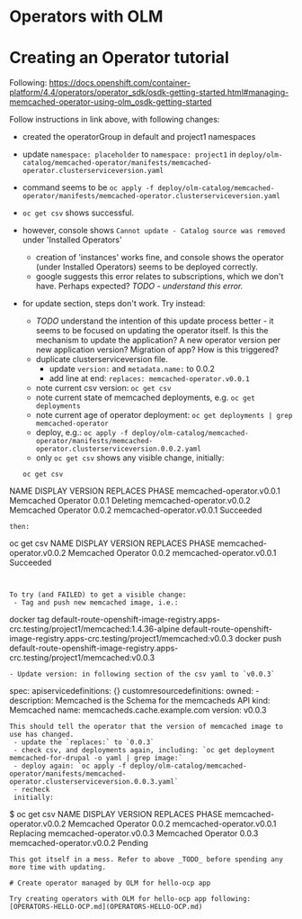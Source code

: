 # Operators with OLM

# Creating an Operator tutorial

Following: https://docs.openshift.com/container-platform/4.4/operators/operator_sdk/osdk-getting-started.html#managing-memcached-operator-using-olm_osdk-getting-started

Follow instructions in link above, with following changes:
 - created the operatorGroup in default and project1 namespaces
 - update `namespace: placeholder` to `namespace: project1` in `deploy/olm-catalog/memcached-operator/manifests/memcached-operator.clusterserviceversion.yaml`
 - command seems to be `oc apply -f deploy/olm-catalog/memcached-operator/manifests/memcached-operator.clusterserviceversion.yaml`
 - `oc get csv` shows successful.
 - however, console shows `Cannot update - Catalog source was removed` under 'Installed Operators'
   - creation of 'instances' works fine, and console shows the operator (under Installed Operators) seems to be deployed correctly.
   - google suggests this error relates to subscriptions, which we don't have. Perhaps expected? _TODO - understand this error._

 - for update section, steps don't work. Try instead:
   - _TODO_ understand the intention of this update process better - it seems to be focused on updating the operator itself. Is this the mechanism to update the application? A new operator version per new application version? Migration of app? How is this triggered?
   - duplicate clusterserviceversion file.
     - update `version:` and `metadata.name:` to 0.0.2
     - add line at end: `replaces: memcached-operator.v0.0.1`
   - note current csv version: `oc get csv`
   - note current state of memcached deployments, e.g. `oc get deployments`
   - note current age of operator deployment: `oc get deployments | grep memcached-operator`
   - deploy, e.g.: `oc apply -f deploy/olm-catalog/memcached-operator/manifests/memcached-operator.clusterserviceversion.0.0.2.yaml`
   - only `oc get csv` shows any visible change, initially:
   ```
   oc get csv
NAME                        DISPLAY              VERSION   REPLACES                    PHASE
memcached-operator.v0.0.1   Memcached Operator   0.0.1                                 Deleting
memcached-operator.v0.0.2   Memcached Operator   0.0.2     memcached-operator.v0.0.1   Succeeded
```
then:
```
oc get csv
NAME                        DISPLAY              VERSION   REPLACES                    PHASE
memcached-operator.v0.0.2   Memcached Operator   0.0.2     memcached-operator.v0.0.1   Succeeded
```


To try (and FAILED) to get a visible change:
 - Tag and push new memcached image, i.e.:
 ```
 docker tag default-route-openshift-image-registry.apps-crc.testing/project1/memcached:1.4.36-alpine default-route-openshift-image-registry.apps-crc.testing/project1/memcached:v0.0.3
 docker push default-route-openshift-image-registry.apps-crc.testing/project1/memcached:v0.0.3
 ```
 - Update version: in following section of the csv yaml to `v0.0.3`
 ```
  spec:
  apiservicedefinitions: {}
  customresourcedefinitions:
    owned:
    - description: Memcached is the Schema for the memcacheds API
      kind: Memcached
      name: memcacheds.cache.example.com
      version: v0.0.3
```
This should tell the operator that the version of memcached image to use has changed.
 - update the `replaces:` to `0.0.3`
 - check csv, and deployments again, including: `oc get deployment memcached-for-drupal -o yaml | grep image:`
 - deploy again: `oc apply -f deploy/olm-catalog/memcached-operator/manifests/memcached-operator.clusterserviceversion.0.0.3.yaml`
 - recheck
 initially:
 ```
 $ oc get csv
NAME                        DISPLAY              VERSION   REPLACES                    PHASE
memcached-operator.v0.0.2   Memcached Operator   0.0.2     memcached-operator.v0.0.1   Replacing
memcached-operator.v0.0.3   Memcached Operator   0.0.3     memcached-operator.v0.0.2   Pending
```
This got itself in a mess. Refer to above _TODO_ before spending any more time with updating.

# Create operator managed by OLM for hello-ocp app

Try creating operators with OLM for hello-ocp app following: [OPERATORS-HELLO-OCP.md](OPERATORS-HELLO-OCP.md)
